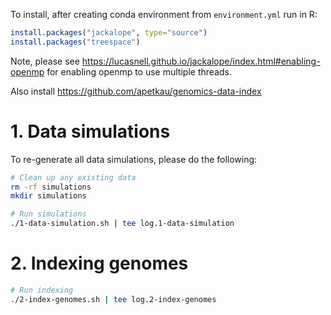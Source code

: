 To install, after creating conda environment from `environment.yml` run in R:

```R
install.packages("jackalope", type="source")
install.packages("treespace")
```

Note, please see <https://lucasnell.github.io/jackalope/index.html#enabling-openmp> for enabling openmp to use multiple threads.

Also install <https://github.com/apetkau/genomics-data-index>

# 1. Data simulations

To re-generate all data simulations, please do the following:

```bash
# Clean up any existing data
rm -rf simulations
mkdir simulations

# Run simulations
./1-data-simulation.sh | tee log.1-data-simulation
```

# 2. Indexing genomes


```bash
# Run indexing
./2-index-genomes.sh | tee log.2-index-genomes
```
